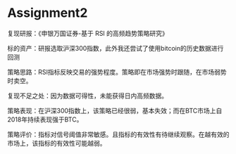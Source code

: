 # Assignment2
复现研报：《申银万国证券-基于 RSI 的高频趋势策略研究》

标的资产：研报选取沪深300指数，此外我还尝试了使用bitcoin的历史数据进行回测

策略思路：RSI指标反映交易的强势程度。策略即在市场强势时跟随，在市场弱势时卖空。

复现不足之处：因为数据可得性，未能获得日内高频数据。

策略表现：在沪深300指数上，该策略已经很弱，基本失效；而在BTC市场上自2018年持续表现强于BTC。

策略评价：指标对信号阈值非常敏感。且指标的有效性有待继续观察。在越有效的市场上，该指标的有效性可能越弱。
